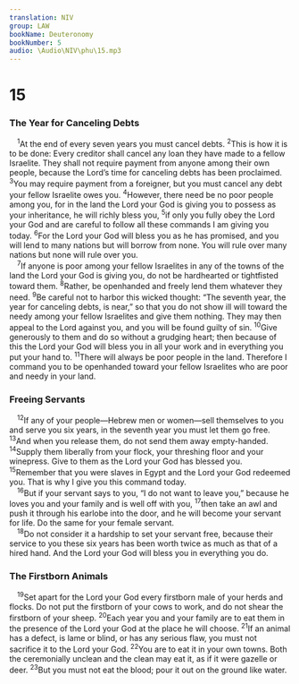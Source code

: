 ```yaml
---
translation: NIV
group: LAW
bookName: Deuteronomy 
bookNumber: 5
audio: \Audio\NIV\phu\15.mp3
---
```


<div class="title"><h1>15</h1><h3>The Year for Canceling Debts </h3></div>
<span class="verse phu_15_1"> <sup>1</sup>At the end of every seven years you must cancel debts. </span>
<span class="verse phu_15_2"><sup>2</sup>This is how it is to be done: Every creditor shall cancel any loan they have made to a fellow Israelite. They shall not require payment from anyone among their own people, because the Lord’s time for canceling debts has been proclaimed. </span>
<span class="verse phu_15_3"><sup>3</sup>You may require payment from a foreigner, but you must cancel any debt your fellow Israelite owes you. </span>
<span class="verse phu_15_4"><sup>4</sup>However, there need be no poor people among you, for in the land the Lord your God is giving you to possess as your inheritance, he will richly bless you, </span>
<span class="verse phu_15_5"><sup>5</sup>if only you fully obey the Lord your God and are careful to follow all these commands I am giving you today. </span>
<span class="verse phu_15_6"><sup>6</sup>For the Lord your God will bless you as he has promised, and you will lend to many nations but will borrow from none. You will rule over many nations but none will rule over you. <br/></span>
<span class="verse phu_15_7"> <sup>7</sup>If anyone is poor among your fellow Israelites in any of the towns of the land the Lord your God is giving you, do not be hardhearted or tightfisted toward them. </span>
<span class="verse phu_15_8"><sup>8</sup>Rather, be openhanded and freely lend them whatever they need. </span>
<span class="verse phu_15_9"><sup>9</sup>Be careful not to harbor this wicked thought: “The seventh year, the year for canceling debts, is near,” so that you do not show ill will toward the needy among your fellow Israelites and give them nothing. They may then appeal to the Lord against you, and you will be found guilty of sin. </span>
<span class="verse phu_15_10"><sup>10</sup>Give generously to them and do so without a grudging heart; then because of this the Lord your God will bless you in all your work and in everything you put your hand to. </span>
<span class="verse phu_15_11"><sup>11</sup>There will always be poor people in the land. Therefore I command you to be openhanded toward your fellow Israelites who are poor and needy in your land. <br/></span>
<div class="title"><h3>Freeing Servants </h3></div>
<span class="verse phu_15_12"> <sup>12</sup>If any of your people—Hebrew men or women—sell themselves to you and serve you six years, in the seventh year you must let them go free. </span>
<span class="verse phu_15_13"><sup>13</sup>And when you release them, do not send them away empty-handed. </span>
<span class="verse phu_15_14"><sup>14</sup>Supply them liberally from your flock, your threshing floor and your winepress. Give to them as the Lord your God has blessed you. </span>
<span class="verse phu_15_15"><sup>15</sup>Remember that you were slaves in Egypt and the Lord your God redeemed you. That is why I give you this command today. <br/></span>
<span class="verse phu_15_16"> <sup>16</sup>But if your servant says to you, “I do not want to leave you,” because he loves you and your family and is well off with you, </span>
<span class="verse phu_15_17"><sup>17</sup>then take an awl and push it through his earlobe into the door, and he will become your servant for life. Do the same for your female servant. <br/></span>
<span class="verse phu_15_18"> <sup>18</sup>Do not consider it a hardship to set your servant free, because their service to you these six years has been worth twice as much as that of a hired hand. And the Lord your God will bless you in everything you do. <br/></span>
<div class="title"><h3>The Firstborn Animals </h3></div>
<span class="verse phu_15_19"> <sup>19</sup>Set apart for the Lord your God every firstborn male of your herds and flocks. Do not put the firstborn of your cows to work, and do not shear the firstborn of your sheep. </span>
<span class="verse phu_15_20"><sup>20</sup>Each year you and your family are to eat them in the presence of the Lord your God at the place he will choose. </span>
<span class="verse phu_15_21"><sup>21</sup>If an animal has a defect, is lame or blind, or has any serious flaw, you must not sacrifice it to the Lord your God. </span>
<span class="verse phu_15_22"><sup>22</sup>You are to eat it in your own towns. Both the ceremonially unclean and the clean may eat it, as if it were gazelle or deer. </span>
<span class="verse phu_15_23"><sup>23</sup>But you must not eat the blood; pour it out on the ground like water. <br/></span>
